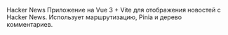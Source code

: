 Hacker News
Приложение на Vue 3 + Vite для отображения новостей с Hacker News. Использует маршрутизацию, Pinia и дерево комментариев.
